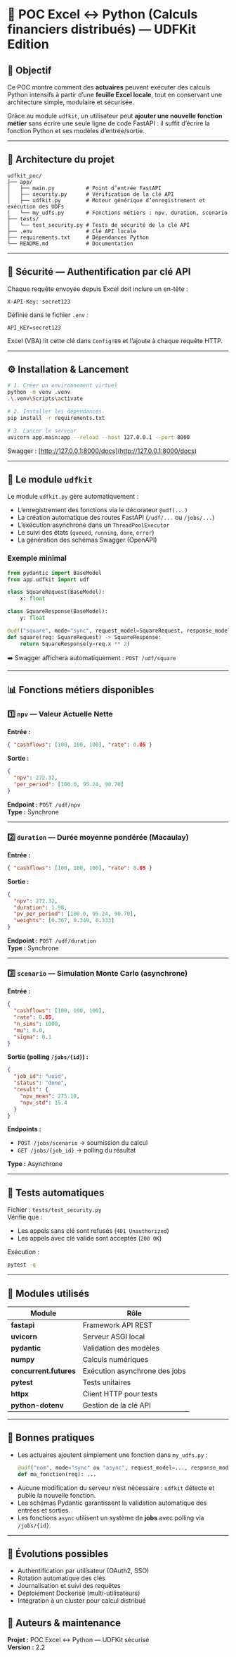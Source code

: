 # 🧮 POC Excel ↔ Python (Calculs financiers distribués) — UDFKit Edition

## 🎯 Objectif

Ce POC montre comment des **actuaires** peuvent exécuter des calculs Python intensifs à partir d’une **feuille Excel locale**, 
tout en conservant une architecture simple, modulaire et sécurisée.

Grâce au module `udfkit`, un utilisateur peut **ajouter une nouvelle fonction métier**
sans écrire une seule ligne de code FastAPI : il suffit d’écrire la fonction Python et ses modèles d’entrée/sortie.

---

## 🧩 Architecture du projet

```
udfkit_poc/
├── app/
│   ├── main.py          # Point d’entrée FastAPI
│   ├── security.py      # Vérification de la clé API
│   ├── udfkit.py        # Moteur générique d’enregistrement et exécution des UDFs
│   └── my_udfs.py       # Fonctions métiers : npv, duration, scenario
├── tests/
│   └── test_security.py # Tests de sécurité de la clé API
├── .env                 # Clé API locale
├── requirements.txt     # Dépendances Python
└── README.md            # Documentation
```

---

## 🔐 Sécurité — Authentification par clé API

Chaque requête envoyée depuis Excel doit inclure un en-tête :

```
X-API-Key: secret123
```

Définie dans le fichier `.env` :

```
API_KEY=secret123
```

Excel (VBA) lit cette clé dans `Config!B9` et l’ajoute à chaque requête HTTP.

---

## ⚙️ Installation & Lancement

```bash
# 1. Créer un environnement virtuel
python -m venv .venv
.\.venv\Scripts\activate

# 2. Installer les dépendances
pip install -r requirements.txt

# 3. Lancer le serveur
uvicorn app.main:app --reload --host 127.0.0.1 --port 8000
```

Swagger : [http://127.0.0.1:8000/docs](http://127.0.0.1:8000/docs)

---

## 🧠 Le module `udfkit`

Le module `udfkit.py` gère automatiquement :
- L’enregistrement des fonctions via le décorateur `@udf(...)`
- La création automatique des routes FastAPI (`/udf/...` ou `/jobs/...`)
- L’exécution asynchrone dans un `ThreadPoolExecutor`
- Le suivi des états (`queued`, `running`, `done`, `error`)
- La génération des schémas Swagger (OpenAPI)

### Exemple minimal

```python
from pydantic import BaseModel
from app.udfkit import udf

class SquareRequest(BaseModel):
    x: float

class SquareResponse(BaseModel):
    y: float

@udf("square", mode="sync", request_model=SquareRequest, response_model=SquareResponse)
def square(req: SquareRequest) -> SquareResponse:
    return SquareResponse(y=req.x ** 2)
```

➡️ Swagger affichera automatiquement : `POST /udf/square`

---

## 📊 Fonctions métiers disponibles

### 1️⃣ `npv` — Valeur Actuelle Nette

**Entrée :**
```json
{ "cashflows": [100, 100, 100], "rate": 0.05 }
```

**Sortie :**
```json
{
  "npv": 272.32,
  "per_period": [100.0, 95.24, 90.70]
}
```

**Endpoint :** `POST /udf/npv`  
**Type :** Synchrone

---

### 2️⃣ `duration` — Durée moyenne pondérée (Macaulay)

**Entrée :**
```json
{ "cashflows": [100, 100, 100], "rate": 0.05 }
```

**Sortie :**
```json
{
  "npv": 272.32,
  "duration": 1.98,
  "pv_per_period": [100.0, 95.24, 90.70],
  "weights": [0.367, 0.349, 0.333]
}
```

**Endpoint :** `POST /udf/duration`  
**Type :** Synchrone

---

### 3️⃣ `scenario` — Simulation Monte Carlo (asynchrone)

**Entrée :**
```json
{
  "cashflows": [100, 100, 100],
  "rate": 0.05,
  "n_sims": 1000,
  "mu": 0.0,
  "sigma": 0.1
}
```

**Sortie (polling `/jobs/{id}`) :**
```json
{
  "job_id": "uuid",
  "status": "done",
  "result": {
    "npv_mean": 275.10,
    "npv_std": 15.4
  }
}
```

**Endpoints :**
- `POST /jobs/scenario` → soumission du calcul
- `GET /jobs/{job_id}` → polling du résultat

**Type :** Asynchrone

---

## 🧪 Tests automatiques

Fichier : `tests/test_security.py`  
Vérifie que :
- Les appels sans clé sont refusés (`401 Unauthorized`)
- Les appels avec clé valide sont acceptés (`200 OK`)

Exécution :
```bash
pytest -q
```

---

## 🧩 Modules utilisés

| Module | Rôle |
|---------|------|
| **fastapi** | Framework API REST |
| **uvicorn** | Serveur ASGI local |
| **pydantic** | Validation des modèles |
| **numpy** | Calculs numériques |
| **concurrent.futures** | Exécution asynchrone des jobs |
| **pytest** | Tests unitaires |
| **httpx** | Client HTTP pour tests |
| **python-dotenv** | Gestion de la clé API |

---

## 🧭 Bonnes pratiques

- Les actuaires ajoutent simplement une fonction dans `my_udfs.py` :
  ```python
  @udf("nom", mode="sync" ou "async", request_model=..., response_model=...)
  def ma_fonction(req): ...
  ```
- Aucune modification du serveur n’est nécessaire : `udfkit` détecte et publie la nouvelle fonction.
- Les schémas Pydantic garantissent la validation automatique des entrées et sorties.
- Les fonctions `async` utilisent un système de **jobs** avec polling via `/jobs/{id}`.

---

## 🧭 Évolutions possibles

- Authentification par utilisateur (OAuth2, SSO)
- Rotation automatique des clés
- Journalisation et suivi des requêtes
- Déploiement Dockerisé (multi-utilisateurs)
- Intégration à un cluster pour calcul distribué

## 👥 Auteurs & maintenance

**Projet :** POC Excel ↔ Python — UDFKit sécurisé  
**Version :** 2.2  
